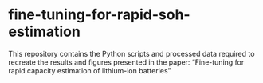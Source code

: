 # fine-tuning-for-rapid-soh-estimation
This repository contains the Python scripts and processed data required to recreate the results and figures presented in the paper: “Fine-tuning for rapid capacity estimation of lithium-ion batteries”
